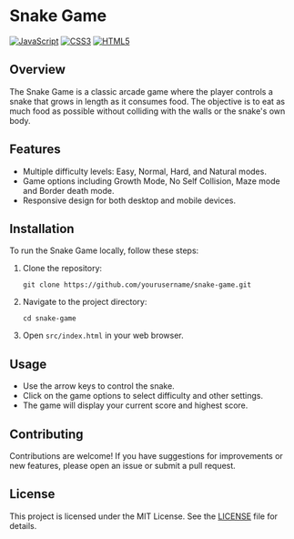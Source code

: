 # Snake Game

[![JavaScript](https://img.shields.io/badge/JavaScript-F7DF1E?style=for-the-badge&logo=javascript&logoColor=black)](https://developer.mozilla.org/en-US/docs/Web/JavaScript)
[![CSS3](https://img.shields.io/badge/CSS3-1572B6?style=for-the-badge&logo=css3&logoColor=white)](https://www.w3.org/Style/CSS/)
[![HTML5](https://img.shields.io/badge/HTML5-E34F26?style=for-the-badge&logo=html5&logoColor=white)](https://html.spec.whatwg.org/)

## Overview

The Snake Game is a classic arcade game where the player controls a snake that grows in length as it consumes food. The objective is to eat as much food as possible without colliding with the walls or the snake's own body.

## Features

- Multiple difficulty levels: Easy, Normal, Hard, and Natural modes.
- Game options including Growth Mode, No Self Collision, Maze mode and Border death mode.
- Responsive design for both desktop and mobile devices.

## Installation

To run the Snake Game locally, follow these steps:

1. Clone the repository:
   ```
   git clone https://github.com/yourusername/snake-game.git
   ```
2. Navigate to the project directory:
   ```
   cd snake-game
   ```
3. Open `src/index.html` in your web browser.

## Usage

- Use the arrow keys to control the snake.
- Click on the game options to select difficulty and other settings.
- The game will display your current score and highest score.

## Contributing

Contributions are welcome! If you have suggestions for improvements or new features, please open an issue or submit a pull request.

## License

This project is licensed under the MIT License. See the [LICENSE](LICENSE) file for details.
